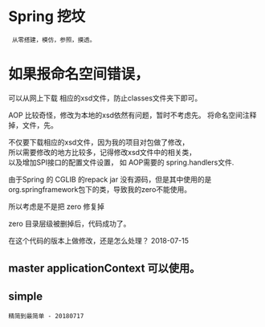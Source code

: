 # Spring 挖坟
     从零搭建，模仿，参照，摸透。
     
     
# 如果报命名空间错误，
可以从网上下载 相应的xsd文件，防止classes文件夹下即可。

AOP 比较奇怪，修改为本地的xsd依然有问题，暂时不考虑先。
将命名空间注释掉，文件，先。

不仅要下载相应的xsd文件，因为我的项目对包做了修改，  
所以需要修改的地方比较多，记得修改xsd文件中的相关类，  
以及增加SPI接口的配置文件设置， 如 AOP需要的 spring.handlers文件.

由于Spring 的 CGLIB 的repack jar 没有源码，但是其中使用的是org.springframework包下的类，导致我的zero不能使用。

所以考虑是不是把 zero 修复掉

zero 目录层级被删掉后，代码成功了。


在这个代码的版本上做修改，还是怎么处理？ 2018-07-15


## master applicationContext 可以使用。

## simple 
    精简到最简单 - 20180717


